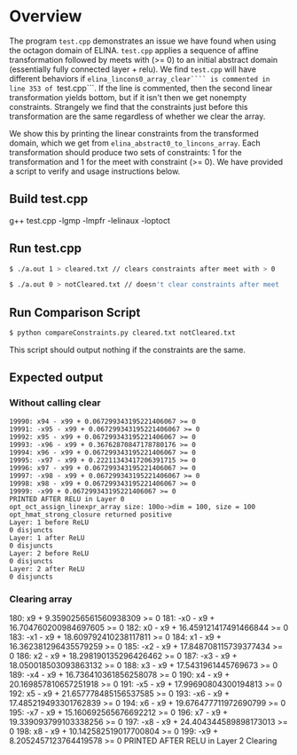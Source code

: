 # Overview
The program ```test.cpp``` demonstrates an issue we have found when using the octagon domain of ELINA. ```test.cpp``` applies a sequence of affine transformation followed by meets with (>= 0) to an initial abstract domain (essentially fully connected layer + relu). We find ```test.cpp``` will have different behaviors if ```elina_lincons0_array_clear```` is commented in line 353 of ```test.cpp```. If the line is commented, then the second linear transformation yields bottom, but if it isn't then we get nonempty constraints. Strangely we find that the constraints just before this transformation are the same regardless of whether we clear the array.

We show this by printing the linear constraints from the transformed domain, which we get from ```elina_abstract0_to_lincons_array```. Each transformation should produce two sets of constraints: 1 for the transformation and 1 for the meet with constraint (>= 0). We have provided a script to verify and usage instructions below. 
  
## Build test.cpp
g++ test.cpp -lgmp -lmpfr -lelinaux -loptoct

## Run test.cpp
```bash
$ ./a.out 1 > cleared.txt // clears constraints after meet with > 0
```
```bash
$ ./a.out 0 > notCleared.txt // doesn't clear constraints after meet
```

## Run Comparison Script
```bash
$ python compareConstraints.py cleared.txt notCleared.txt
```

This script should output nothing if the constraints are the same. 


## Expected output

### Without calling clear
```
19990: x94 - x99 + 0.067299343195221406067 >= 0
19991: -x95 - x99 + 0.067299343195221406067 >= 0
19992: x95 - x99 + 0.067299343195221406067 >= 0
19993: -x96 - x99 + 0.36762870847178780176 >= 0
19994: x96 - x99 + 0.067299343195221406067 >= 0
19995: -x97 - x99 + 0.22211343417206391715 >= 0
19996: x97 - x99 + 0.067299343195221406067 >= 0
19997: -x98 - x99 + 0.067299343195221406067 >= 0
19998: x98 - x99 + 0.067299343195221406067 >= 0
19999: -x99 + 0.067299343195221406067 >= 0
PRINTED AFTER RELU in Layer 0
opt_oct_assign_linexpr_array size: 100o->dim = 100, size = 100
opt_hmat_strong_closure returned positive
Layer: 1 before ReLU
0 disjuncts
Layer: 1 after ReLU
0 disjuncts
Layer: 2 before ReLU
0 disjuncts
Layer: 2 after ReLU
0 disjuncts
```

### Clearing array
180: x9 + 9.3590256561560938309 >= 0
181: -x0 - x9 + 16.704760200984697605 >= 0
182: x0 - x9 + 16.459121417491466844 >= 0
183: -x1 - x9 + 18.609792410238117811 >= 0
184: x1 - x9 + 16.362381296435579259 >= 0
185: -x2 - x9 + 17.848708115739377434 >= 0
186: x2 - x9 + 18.298190135296426462 >= 0
187: -x3 - x9 + 18.050018503093863132 >= 0
188: x3 - x9 + 17.5431961445769673 >= 0
189: -x4 - x9 + 16.736410361856258078 >= 0
190: x4 - x9 + 20.169857810657251918 >= 0
191: -x5 - x9 + 17.99690804300194813 >= 0
192: x5 - x9 + 21.657778485156537585 >= 0
193: -x6 - x9 + 17.485219493301762839 >= 0
194: x6 - x9 + 19.676477711972690799 >= 0
195: -x7 - x9 + 15.160692565676692212 >= 0
196: x7 - x9 + 19.339093799103338256 >= 0
197: -x8 - x9 + 24.404344589898173013 >= 0
198: x8 - x9 + 10.142582519017700804 >= 0
199: -x9 + 8.2052457123764419578 >= 0
PRINTED AFTER RELU in Layer 2
Clearing


